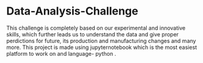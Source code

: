 # Data-Analysis-Challenge
This challenge is completely based on our experimental and innovative skills, which further leads us to understand the data and give proper perdictions for future, its production and manufacturing changes and many more.
This project is made using jupyternotebook which is the most easiest platform to work on and language- python .
